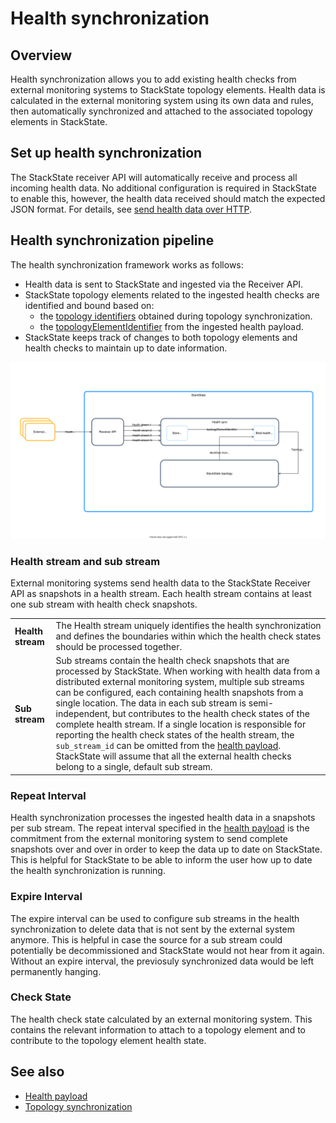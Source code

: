 # Health synchronization

## Overview

Health synchronization allows you to add existing health checks from external monitoring systems to StackState topology elements. Health data is calculated in the external monitoring system using its own data and rules, then automatically synchronized and attached to the associated topology elements in StackState.


## Set up health synchronization
The StackState receiver API will automatically receive and process all incoming health data. No additional configuration is required in StackState to enable this, however, the health data received should match the expected JSON format. For details, see [send health data over HTTP](/configure/health/send-health-data.md).

## Health synchronization pipeline

The health synchronization framework works as follows: 

* Health data is sent to StackState and ingested via the Receiver API.
* StackState topology elements related to the ingested health checks are identified and bound based on:
    - the [topology identifiers](../topology/sync.md#id-extraction) obtained during topology synchronization.
    - the [topologyElementIdentifier](send-health-data.md#health-json) from the ingested health payload.
* StackState keeps track of changes to both topology elements and health checks to maintain up to date information.

![Health synchronization pipeiline](/.gitbook/assets/health-sync-pipeline.svg)

### Health stream and sub stream

External monitoring systems send health data to the StackState Receiver API as snapshots in a health stream. Each health stream contains at least one sub stream with health check snapshots.

| | |
|:---|:---|
| **Health stream** | The Health stream uniquely identifies the health synchronization and defines the boundaries within which the health check states should be processed together. |
| **Sub stream** |  Sub streams contain the health check snapshots that are processed by StackState. When working with health data from a distributed external monitoring system, multiple sub streams can be configured, each containing health snapshots from a single location. The data in each sub stream is semi-independent, but contributes to the health check states of the complete health stream. If a single location is responsible for reporting the health check states of the health stream, the `sub_stream_id` can be omitted from the [health payload](/configure/health/send-health-data.md#health-json). StackState will assume that all the external health checks belong to a single, default sub stream. |

### Repeat Interval

Health synchronization processes the ingested health data in a snapshots per sub stream. The repeat interval specified in the [health payload](/configure/health/send-health-data.md#health-json) is the commitment from the external monitoring system to send complete snapshots over and over in order to keep the data up to date on StackState. This is helpful for StackState to be able to inform the user how up to date the health synchronization is running.

### Expire Interval

The expire interval can be used to configure sub streams in the health synchronization to delete data that is not sent by the external system anymore. This is helpful in case the source for a sub stream could potentially be decommissioned and StackState would not hear from it again. Without an expire interval, the previosuly synchronized data would be left permanently hanging.

### Check State

The health check state calculated by an external monitoring system. This contains the relevant information to attach to a topology element and to contribute to the topology element health state.


## See also

* [Health payload](/configure/health/send-health-data.md#health-json)
* [Topology synchronization](/configure/topology/topology_synchronization.md)
